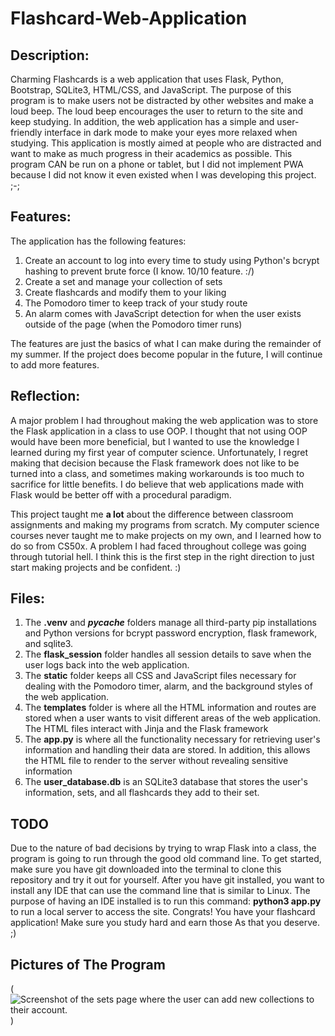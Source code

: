 # Flashcard-Web-Application
## Description: 
Charming Flashcards is a web application that uses Flask, Python, Bootstrap, SQLite3, HTML/CSS, and JavaScript. 
The purpose of this program is to make users not be distracted by other websites and make a loud beep.
The loud beep encourages the user to return to the site and keep studying.
In addition, the web application has a simple and user-friendly interface in dark mode
to make your eyes more relaxed when studying. This application is mostly aimed at people
who are distracted and want to make as much progress in their academics as possible. This program
CAN be run on a phone or tablet, but I did not implement PWA because I did not know it even existed
when I was developing this project. ;-;

## Features:
The application has the following features:
1. Create an account to log into every time to study using Python's bcrypt hashing to prevent brute force (I know. 10/10 feature. :/)
2. Create a set and manage your collection of sets
4. Create flashcards and modify them to your liking
6. The Pomodoro timer to keep track of your study route
7. An alarm comes with JavaScript detection for when the user exists outside of the page (when the Pomodoro timer runs)

The features are just the basics of what I can make during the remainder of my summer. If the project does become popular in the future,
I will continue to add more features.

## Reflection:
A major problem I had throughout making the web application was to store the Flask application in a class to use OOP. I thought that not using OOP would have been 
more beneficial, but I wanted to use the knowledge I learned during my first year of computer science. Unfortunately, I regret making that decision because
the Flask framework does not like to be turned into a class, and sometimes making workarounds is too much to sacrifice for little benefits. I do believe that
web applications made with Flask would be better off with a procedural paradigm. 

This project taught me **a lot** about the difference between classroom assignments and making my programs from scratch.
My computer science courses never taught me to make projects on my own, and I learned how to do so from CS50x. A problem I had faced throughout
college was going through tutorial hell. I think this is the first step in the right direction to just start making projects and be confident. :)

## Files:
1. The **.venv** and **_pycache_** folders manage all third-party pip installations and Python versions for bcrypt password encryption, flask framework, and sqlite3.
2. The **flask_session** folder handles all session details to save when the user logs back into the web application.
3. The **static** folder keeps all CSS and JavaScript files necessary for dealing with the Pomodoro timer, alarm, and the background styles of the web application.
4. The **templates** folder is where all the HTML information and routes are stored when a user wants to visit different areas of the web application. The HTML files interact with Jinja and the Flask framework
5. The **app.py** is where all the functionality necessary for retrieving user's information and handling their data are stored. In addition, this allows the HTML file to render to the server without revealing sensitive information
6. The **user_database.db** is an SQLite3 database that stores the user's information, sets, and all flashcards they add to their set.

## TODO

Due to the nature of bad decisions by trying to wrap Flask into a class, the program is going to run through the good old command line. 
To get started, make sure you have git downloaded into the terminal to clone this repository and try it out for yourself.
After you have git installed, you want to install any IDE that can use the command line that is similar to Linux.
The purpose of having an IDE installed is to run this command: **python3 app.py** to run a local server to access the site.
Congrats! You have your flashcard application! Make sure you study hard and earn those As that you deserve. ;)

## Pictures of The Program
(![Screenshot of the sets page where the user can add new collections to their account.](https://github.com/user-attachments/assets/3bfc8975-47f6-453b-a7f7-066238aa208e))
